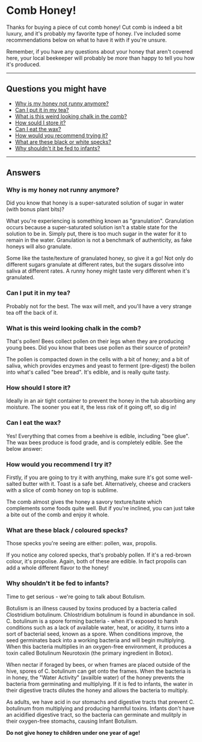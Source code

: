 # Comb Honey!

Thanks for buying a piece of cut comb honey! Cut comb is indeed a bit luxury, and it's probably my favorite type of honey. I've included some recommendations below on what to have it with if you're unsure. 

Remember, if you have any questions about your honey that aren't covered here, your local beekeeper will probably be *more* than happy to tell you how it's produced.

---

## Questions you might have

* [Why is my honey not runny anymore?](#why-is-my-honey-not-runny-anymore)
* [Can I put it in my tea?](#can-i-put-it-in-my-tea)
* [What is this weird looking chalk in the comb?](#what-is-this-weird-looking-chalk-in-the-comb)
* [How sould I store it?](#how-should-i-store-it)
* [Can I eat the wax?](#can-i-eat-the-wax)
* [How would you recommend trying it?](#how-would-you-recommend-i-try-it)
* [What are these black or white specks?](#what-are-these-black-or-white-specks)
* [Why shouldn't it be fed to infants?](#why-shouldnt-it-be-fed-to-infants)

---

## Answers

### Why is my honey not runny anymore?

Did you know that honey is a super-saturated solution of sugar in water (with bonus plant bits)?

What you're experiencing is something known as "granulation". Granulation occurs because a super-saturated solution isn't a stable state for the solution to be in. Simply put, there is too much sugar in the water for it to remain in the water. Granulation is not a benchmark of authenticity, as fake honeys will also granulate.

Some like the taste/texture of granulated honey, so give it a go! Not only do different sugars granulate at different rates, but the sugars dissolve into saliva at different rates. A runny honey might taste very different when it's granulated.

### Can I put it in my tea?

Probably not for the best. The wax will melt, and you'll have a very strange tea off the back of it. 

### What is this weird looking chalk in the comb?

That's pollen! Bees collect pollen on their legs when they are producing young bees. Did you know that bees use pollen as their source of protein? 

The pollen is compacted down in the cells with a bit of honey; and a bit of saliva, which provides enzymes and yeast to ferment (pre-digest) the bollen into what's called "bee bread". It's edible, and is really quite tasty. 

### How should I store it? 

Ideally in an air tight container to prevent the honey in the tub absorbing any moisture. The sooner you eat it, the less risk of it going off, so dig in!

### Can I eat the wax?

Yes! Everything that comes from a beehive is edible, including "bee glue". The wax bees produce is food grade, and is completely edible. See the below answer:

### How would you recommend I try it?

Firstly, if you are going to try it with anything, make sure it's got some well-salted butter with it. Toast is a safe bet. Alternatively, cheese and crackers with a slice of comb honey on top is sublime. 

The comb almost gives the honey a savory texture/taste which complements some foods quite well. But if you're inclined, you can just take a bite out of the comb and enjoy it whole.

### What are these black / coloured specks?

Those specks you're seeing are either: pollen, wax, propolis.

If you notice any colored specks, that's probably pollen. If it's a red-brown colour, it's propolise. Again, both of these are edible. In fact propolis can add a whole different flavor to the honey! 

### Why shouldn't it be fed to infants?

Time to get serious - we're going to talk about Botulism.

Botulism is an illness caused by toxins produced by a bacteria called Clostridium botulinum. Chlostridium botulinum is found in abundance in soil. C. botulinum is a spore forming bacteria - when it's exposed to harsh conditions such as a lack of available water, heat, or acidity, it turns into a sort of bacterial seed, known as a spore. When conditions improve, the seed germinates back into a working bacteria and will begin multiplying. When this bacteria multiplies in an oxygen-free environment, it produces a toxin called Botulinum Neurotoxin (the primary ingredient in Botox).

When nectar if foraged by bees, or when frames are placed outside of the hive, spores of C. botulinum can get onto the frames. When the bacteria is in honey, the "Water Activity" (availble water) of the honey prevents the bacteria from germinating and multiplying. If it is fed to infants, the water in their digestive tracts dilutes the honey and allows the bacteria to multiply.

As adults, we have acid in our stomachs and digestive tracts that prevent C. botulinum from multiplying and producing harmful toxins. Infants don't have an acidified digestive tract, so the bacteria can germinate and mulitply in their oxygen-free stomachs, causing Infant Botulism.

**Do not give honey to children under one year of age!**